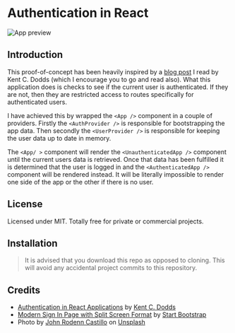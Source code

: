 # Authentication in React

![App preview](https://pbs.twimg.com/media/FMNlDt9XEAIVRi0?format=jpg&name=4096x4096)

## Introduction

This proof-of-concept has been heavily inspired by a [blog post](https://kentcdodds.com/blog/authentication-in-react-applications) I read by Kent C. Dodds (which I encourage you to go and read also). What this application does is checks to see if the current user is authenticated. If they are not, then they are restricted access to routes specifically for authenticated users.

I have achieved this by wrapped the `<App />` component in a couple of providers. Firstly the `<AuthProvider />` is responsible for bootstrapping the app data. Then secondly the `<UserProvider />` is responsible for keeping the user data up to date in memory.

The `<App/ >` component will render the `<UnauthenticatedApp />` component until the current users data is retrieved. Once that data has been fulfilled it is determined that the user is logged in and the `<AuthenticatedApp />` component will be rendered instead. It will be literally impossible to render one side of the app or the other if there is no user.

## License

Licensed under MIT. Totally free for private or commercial projects.

## Installation

> It is advised that you download this repo as opposed to cloning. This will avoid any accidental project commits to this repository.

## Credits

-   [Authentication in React Applications](https://kentcdodds.com/blog/authentication-in-react-applications) by [Kent C. Dodds](https://kentcdodds.com)
-   [Modern Sign In Page with Split Screen Format](https://startbootstrap.com/snippets/sign-in-split) by [Start Bootstrap](https://startbootstrap.com)
-   Photo by [John Rodenn Castillo](https://unsplash.com/@nightcrawler1986?utm_source=unsplash&utm_medium=referral&utm_content=creditCopyText) on [Unsplash](https://unsplash.com/s/photos/blue?utm_source=unsplash&utm_medium=referral&utm_content=creditCopyTex)
